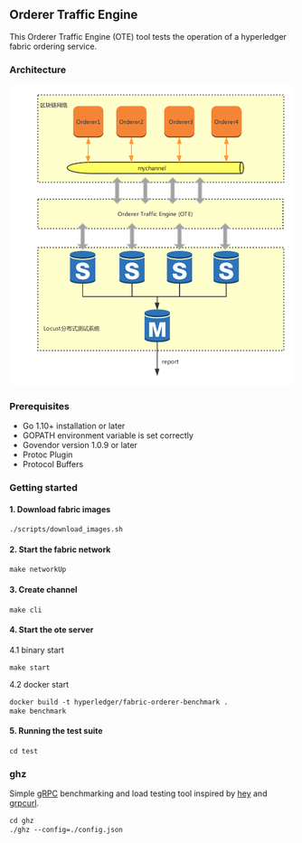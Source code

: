 ## Orderer Traffic Engine
This Orderer Traffic Engine (OTE) tool tests the operation of a
hyperledger fabric ordering service.

### Architecture
![ote](./OTE.png)

### Prerequisites
- Go 1.10+ installation or later
- GOPATH environment variable is set correctly
- Govendor version 1.0.9 or later
- Protoc Plugin
- Protocol Buffers

### Getting started
#### 1. Download fabric images
```
./scripts/download_images.sh
```
#### 2. Start the fabric network
```
make networkUp
```
#### 3. Create channel
```
make cli
```
#### 4. Start the ote server
4.1 binary start 
```
make start
```
4.2 docker start
```
docker build -t hyperledger/fabric-orderer-benchmark .
make benchmark
```

#### 5. Running the test suite
```
cd test
```

### ghz 
Simple [gRPC](http://grpc.io/) benchmarking and load testing tool inspired by [hey](https://github.com/rakyll/hey/) and [grpcurl](https://github.com/fullstorydev/grpcurl).

```
cd ghz
./ghz --config=./config.json 
```
